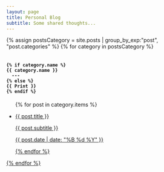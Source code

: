 ```yaml
---
layout: page
title: Personal Blog
subtitle: Some shared thoughts...
---
```


<div>
{% assign postsCategory = site.posts | group_by_exp:"post", "post.categories"  %}
{% for category in postsCategory %}
<h4 class="post-teaser__month">
<code>
{% if category.name %} 
{{ category.name }}
  ---
{% else %} 
{{ Print }} 
{% endif %}
</code>
</h4>
<ul class="blog-posts">
{% for post in category.items %}
<li class="blog-posts">
<a href="{{ post.url | prepend: site.baseurl }}">
<p class="blog-posts__title">{{ post.title }}</p>
<p class="blog-posts__subtitle">{{ post.subtitle }}</p>
<p class="blog-posts__date">{{ post.date | date: "%B %d %Y" }}</p
</a>
</li>
{% endfor %}
</ul>
{% endfor %}
</div>
